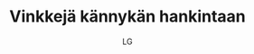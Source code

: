 ---
title: "Vinkkejä kännykän hankintaan"

tags:
  - laitteen-valinta


author: LG

link: http://hs.fi
---